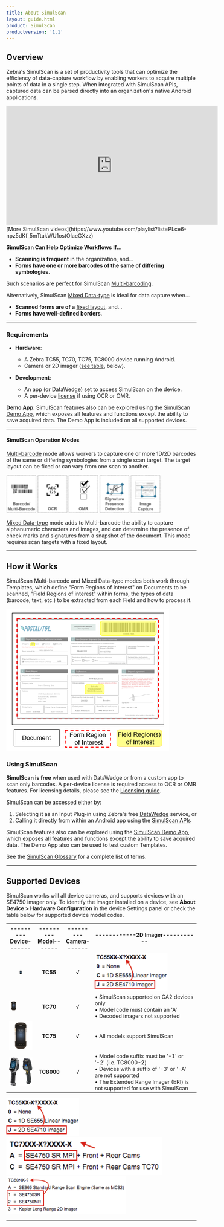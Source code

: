 ```yaml
---
title: About SimulScan
layout: guide.html
product: SimulScan
productversion: '1.1'
---
```


## Overview
Zebra's SimulScan is a set of productivity tools that can optimize the efficiency of data-capture workflow by enabling workers to acquire multiple points of data in a single step. When integrated with SimulScan APIs, captured data can be parsed directly into an organization's native Android applications. 

<iframe width="560" height="315" src="https://www.youtube.com/embed/t6tbOlcgPDk" frameborder="0" allowfullscreen></iframe>
[More SimulScan videos](https://www.youtube.com/playlist?list=PLce6-npz5dKf_5mTtakWU1ostOIaeGXzz)
<br>

**SimulScan Can Help Optimize Workflows If...** 

* **Scanning is frequent** in the organization, and...
* **Forms have one or more barcodes of the same of differing symbologies**.

Such scenarios are perfect for SimulScan [Multi-barcoding](../templatebuilder/#unstructuredtemplates).  

Alternatively, SimulScan [Mixed Data-type](../templatebuilder/#structuredtemplates) is ideal for data capture when...

* **Scanned forms are of a** [fixed layout](../glossary), and...
* **Forms have well-defined borders**.

-----

### Requirements
* **Hardware**:
  * A Zebra TC55, TC70, TC75, TC8000 device running Android.
  * Camera or 2D imager ([see table](#supporteddevices), below).


* **Development**:
  * An app (or [DataWedge](../../../../datawedge)) set to access SimulScan on the device.
  * A per-device [license](../license) if using OCR or OMR.


**Demo App**: SimulScan features also can be explored using the [SimulScan Demo App](../demo), which exposes all features and functions except the ability to save acquired data. The Demo App is included on all supported devices.  

-----

#### SimulScan Operation Modes  

<!-- <img style="height:100px" src="barcode-multibarcode.png"/> -->
[Multi-barcode](../templatebuilder/#unstructuredtemplates) mode allows workers to capture one or more 1D/2D barcodes of the same or differing symbologies from a single scan target. The target layout can be fixed or can vary from one scan to another. 
<br>

![img](mixed-data.png)
<br>

[Mixed Data-type](../templatebuilder/#structuredtemplates) mode adds to Multi-barcode the ability to capture alphanumeric characters and images, and can determine the presence of check marks and signatures from a snapshot of the document. This mode requires scan targets with a fixed layout.
<br>

-----

## How it Works
SimulScan Multi-barcode and Mixed Data-type modes both work through Templates, which define "Form Regions of interest" on Documents to be scanned, "Field Regions of interest" within forms, the types of data (barcode, text, etc.) to be extracted from each Field and how to process it. 

![img](regions_of_interest.png)
<br>

### Using SimulScan
**SimulScan is free** when used with DataWedge or from a custom app to scan only barcodes. A per-device license is required access to OCR or OMR features. For licensing details, please see the [Licensing guide](../license). 

SimulScan can be accessed either by: 

1. Selecting it as an Input Plug-in using Zebra's free [DataWedge](../../../../datawedge) service, or 
2. Calling it directly from within an Android app using the [SimulScan APIs](../../api)

SimulScan features also can be explored using the [SimulScan Demo App](../demo), which exposes all features and functions except the ability to save acquired data. The Demo App also can be used to test custom Templates.


See the [SimulScan Glossary](../glossary) for a complete list of terms. 

<!--
![img](regions_of_interest.png)

In addition, some Fields are designated as "Anchor Elements," which help SimulScan to identify a form and also set a reference for other Fields to compensate for changes in the orientation of the Document or the scanning device. 
-->

-----

## Supported Devices
SimulScan works will all device cameras, and supports devices with an SE4750 imager only. To identify the imager installed on a device, see **About Device > Hardware Configuration** in the device Settings panel or check the table below for supported device model codes.

<table cellspacing="0" cellpadding="0" class="table table-striped">
 <tbody><tr>
  <th width="15%" align="center" valign="middle" class="clsSyntaxHeadings">---------Device-------</th>
  <th width="15%" align="center" valign="middle" class="clsSyntaxHeadings">---------Model-------</th>
  <th width="15%" align="center" valign="middle" class="clsSyntaxHeadings">---------Camera-------</th>
  <th width="55%" align="center" valign="middle" class="clsSyntaxHeadings">------------2D Imager-----------</th>
 </tr>
 <tr>
  <td width="15%" align="center" valign="middle" class="clsSyntaxCells clsOddRow"><img id="tc55Pic" src="tc55.png" height="10px"></td>
  <td width="15%" align="center" valign="middle" class="clsSyntaxCells clsOddRow"><b>TC55</b></td>
  <td width="15%" align="center" valign="middle" class="clsSyntaxCells clsOddRow">√</td>
  <td width="55%" align="left" valign="middle" class="clsSyntaxCells clsOddRow"><img style="height:100px" src="TC55_models.png"/></td>
 </tr>
 <tr>
  <td width="15%" valign="middle" class="clsSyntaxCells clsOddRow"><img id="tc70Pic" src="tc70.png" height="25px"></td>
  <td width="15%" align="center" valign="middle" class="clsSyntaxCells clsOddRow"><b>TC70</b></td>
  <td width="15%" align="center" valign="middle" class="clsSyntaxCells clsOddRow">√</td>
  <td width="55%" align="left" valign="middle" class="clsSyntaxCells clsOddRow">• SimulScan supported on GA2 devices only<br>• Model code must contain an 'A'<br>• Decoded imagers not supported</td>
 </tr>
 <tr>
  <td width="15%" valign="middle" class="clsSyntaxCells clsOddRow"><img id="tc75Pic" src="tc75.png" height="75"></td>
  <td width="15%" align="center" valign="middle" class="clsSyntaxCells clsOddRow"><b>TC75</b></td>
  <td width="15%" align="center" valign="middle" class="clsSyntaxCells clsOddRow">√</td>
  <td width="55%" align="left" valign="middle" class="clsSyntaxCells clsOddRow">• All models support SimulScan</td>
 </tr>
 <tr>
  <td width="15%" valign="middle" class="clsSyntaxCells clsOddRow"><img id="tc8000Pic" src="tc8000.png" height="75"></td>
  <td width="15%" align="center" valign="middle" class="clsSyntaxCells clsOddRow"><b>TC8000</b></td>
  <td width="15%" align="center" valign="middle" class="clsSyntaxCells clsOddRow">√</td>
  <td width="55%" align="left" valign="middle" class="clsSyntaxCells clsOddRow">
• Model code suffix must be '-1' or '-2' (i.e. TC8000<b>-2</b>)<br>
• Devices with a suffix of '-3' or '-A' are not supported<br>
• The Extended Range Imager (ERI) is not supported for use with SimulScan</td>
 </tr>
 <tr>
</tbody></table>

<img style="height:100px" src="TC55_models.png"/>

<img style="height:100px" src="TC70_models.png"/>

<img style="height:100px" src="TC8000_models.png"/>


<!--
### Device Support Notes
If support issues arise, check the model code of the device in use. The following codes indicate devices that contain a scanner or imager that supports SimulScan.

**TC55** 

**TC70**

**TC75**

**TC8000**


### SimulScan Benefits

* **Decodes multiple barcodes** with a single scan, even those of differing symbologies
* **Automates text and numerical data entry** using optical character recognition (OCR)
* **Supports English, French, German, Spanish and Portuguese**
* **Reduces workflow exceptions** by using optical mark recognition (OMR) to detect the presence of checkmarks and signatures
* **Improves overall worker efficiency** and accuracy of input

**Simultaneously capture**: 

* **Barcodes** (single or multiple symbologies)
* **Text** (name and address, product names, etc.)
* **Numbers** (phone, invoice, tracking and stock numbers, etc.)
* **Images** (logos, ID photos, etc.)
* **Signatures** (captured as an image)
* **Checkboxes** (captured as yes/no)

#### SimulScan can be used through: 

* **[DataWedge](../../../../datawedge)**, which is covered in [SimulScan Setup](../setup) guide
* **A custom Android app**, which is covered in the [SimulScan API guide](../../api)
* **The [SimulScan Demo App](../demo)**, which exposes all features except the ability to save acquired data

#### Quick Start

SimulScan is activated simply by selecting it as an [Input Plug-in](../setup/#activatesimulscan) from within DataWedge, an app that comes with every Zebra device. Those already familiar with the Template-based operation of SimulScan can **get started immediately by skipping to the [SimulScan Setup guide](../setup/#accessthroughdatawedge)**. Otherwise, please read this page and the [Template intro](../setup/#intrototemplates) on the Setup guide before proceeding.  

-->

-----

<!--
Forms can include barcodes, multiple lines of text, phone numbers, images, signatures, even checkboxes, and SimulScan can capture them all simultaneously. Once acquired, data can be instantly used to populate business forms, be further processed according to simple or complex rules, or simply stored for later retrieval. Incorporating SimulScan into the workflow can increase process automation and worker proficiency, improve data accuracy and reduce process-cycle times.
-->

<!-- 
**Using a [Multi-barcode Template](../setup/#multibarcodemode)**, SimulScan can capture an unlimited number of barcodes from a single form. These barcodes can be of the same or differing symbologies and found on structured forms or those that might change from one scan to another. 

**With a [Mixed Data-type Template](../setup/#mixeddatamode)**, the tool can capture multiple data types (barcodes, alphanumeric characters and a signature, for example) from a single form, but its layout must always be the same (see Structured and Unstructured Targets in the [Template Builder Glossary](../templatebuilder/#glossary)). 
-->


<!--
<div class="content-large"><div class="jive-widget-formatted-body">
-->

<!-- commented our from orig. [DocumentBodyStart:46152d05-7ceb-43ba-ab72-2acee060ee0c] -->

<!-- 
<div class="jive-rendered-content"><table border="1" class="jiveBorder" jive-data-cell="{&quot;color&quot;:&quot;#3D3D3D&quot;,&quot;textAlign&quot;:&quot;center&quot;,&quot;padding&quot;:&quot;6&quot;,&quot;backgroundColor&quot;:&quot;transparent&quot;,&quot;fontFamily&quot;:&quot;Helvetica Neue,Helvetica,Arial,Lucida Grande,sans-serif&quot;,&quot;verticalAlign&quot;:&quot;baseline&quot;}" jive-data-header="
{&quot;color&quot;:&quot;#505050&quot;,&quot;backgroundColor&quot;:&quot;#FFFFFF&quot;,&quot;textAlign&quot;:&quot;center&quot;,&quot;padding&quot;:&quot;6&quot;,&quot;fontFamily&quot;:&quot;Helvetica Neue,Helvetica,Arial,Lucida Grande,sans-serif&quot;,&quot;verticalAlign&quot;:&quot;baseline&quot;}" style="border: 1px solid #c6c6c6; width: 100%;">

<thead>
<tr>
<th style="border:1px solid black;border: 1px solid #c6c6c6;width: 40%;vertical-align: middle;text-align: center;font-family: 'Helvetica Neue', Helvetica, Arial, 'Lucida Grande', sans-serif;padding: 6px;color: #505050;background-color: #ffffff;" valign="middle">
<h3><strong><br/></strong>
</h3>
<span style="color: #343434; font-family: proximanova, Arial, sans-serif;">Feature Support</span>
</th>

<th style="border:1px solid black;border: 1px solid #c6c6c6;width: 5%;vertical-align: middle;text-align: center;font-family: 'Helvetica Neue', Helvetica, Arial, 'Lucida Grande', sans-serif;padding: 6px;color: #505050;background-color: #ffffff;" valign="middle">
<h3><strong>
<span style="text-decoration: underline;"><a class="jive-link-external-small" href="https://www.zebra.com/us/en/products/mobile-computers/handheld/TC55.html" rel="nofollow">TC55</a></span><br/></strong></h3></th><th style="border:1px solid black;border: 1px solid #c6c6c6;width: 15%;vertical-align: middle;text-align: center;font-family: 'Helvetica Neue', Helvetica, Arial, 'Lucida Grande', sans-serif;padding: 6px;color: #505050;background-color: #ffffff;" valign="middle">
<h3>
<strong>
<span style="text-decoration: underline;"><a class="jive-link-external-small" href="https://www.zebra.com/us/en/products/mobile-computers/handheld/tc7x-touch-computer-series.html" rel="nofollow">TC70</a></span><a class="jive-link-external-small" href="https://www.zebra.com/content/dam/zebra_new_ia/en-us/solutions-verticals/product/Mobile_Computers/Hand-Held%20Computers/Symbol%20TC70%20Touch%20Computer/spec%20sheet/tc70-product-spec-sheet-en-us.pdf" rel="nofollow"><br/>
</a>
</strong>
</h3>
</th>

<th style="border:1px solid black;border: 1px solid #c6c6c6;width: 15%;vertical-align: middle;text-align: center;font-family: 'Helvetica Neue', Helvetica, Arial, 'Lucida Grande', sans-serif;padding: 6px;color: #505050;background-color: #ffffff;" valign="middle"><h3><strong><span style="text-decoration: underline;"><a class="jive-link-external-small" href="https://www.zebra.com/us/en/products/mobile-computers/handheld/tc7x-touch-computer-series.html" rel="nofollow">TC75</a></span><br/></strong></h3></th><th style="border:1px solid black;border: 1px solid #c6c6c6;width: 15%;vertical-align: middle;text-align: center;font-family: 'Helvetica Neue', Helvetica, Arial, 'Lucida Grande', sans-serif;padding: 6px;color: #505050;background-color: #ffffff;" valign="middle"><h3><span style="text-decoration: underline;"><strong><a class="jive-link-external-small" href="https://www.zebra.com/us/en/products/mobile-computers/handheld/tc8000.html" rel="nofollow">TC8000</a></strong></span></h3><p><span style="text-decoration: underline;">SE4750</span>
</p>
</th>
</tr>
</thead>
<tbody><tr><td style="border:1px solid black;border: 1px solid #c6c6c6;"></td><td style="border:1px solid black;border: 1px solid #c6c6c6;vertical-align: middle;text-align: center;padding: 0px;"><a href="https://www.zebra.com/content/zebra1/us/en/products/mobile-computers/handheld/TC55/jcr:content/mainpar/productoverview_4e72/productimage/image.adapt.full.png"><img alt="image.adapt.full.png" class="image-6 jive-image" height="153" src="https://www.zebra.com/content/zebra1/us/en/products/mobile-computers/handheld/TC55/jcr:content/mainpar/productoverview_4e72/productimage/image.adapt.full.png" style="height: 154px; width: 154.87px;" width="156"/></a></td><td style="border:1px solid black;border: 1px solid #c6c6c6;vertical-align: middle;text-align: center;padding: 0px;"><a href="https://www.zebra.com/content/zebra1/us/en/products/mobile-computers/handheld/tc7x-touch-computer-series/jcr:content/mainpar/productoverview_928a/productimage/image.adapt.full.png"><img alt="image.adapt.full.png" class="image-4 jive-image" height="167" src="https://www.zebra.com/content/zebra1/us/en/products/mobile-computers/handheld/tc7x-touch-computer-series/jcr:content/mainpar/productoverview_928a/productimage/image.adapt.full.png" style="height: 167px; width: 167.918px;" width="168"/></a></td><td style="border:1px solid black;border: 1px solid #c6c6c6;padding: 0px;vertical-align: middle;text-align: center;"><a href="https://www.zebra.com/content/zebra1/us/en/products/mobile-computers/handheld/tc7x-touch-computer-series/jcr:content/mainpar/productoverview_928a/productimage/image.adapt.full.png"><img alt="image.adapt.full.png" class="image-4 jive-image" height="167" src="https://www.zebra.com/content/zebra1/us/en/products/mobile-computers/handheld/tc7x-touch-computer-series/jcr:content/mainpar/productoverview_928a/productimage/image.adapt.full.png" style="text-align: center;" width="168"/></a></td><td style="border:1px solid black;border: 1px solid #c6c6c6;vertical-align: middle;text-align: center;padding: 0px;"><a href="https://www.zebra.com/content/zebra1/us/en/products/mobile-computers/handheld/tc8000/jcr:content/mainpar/productoverview_dea/productimage/image.adapt.full.png"><img alt="image.adapt.full.png" class="image-5 jive-image" height="198" src="https://www.zebra.com/content/zebra1/us/en/products/mobile-computers/handheld/tc8000/jcr:content/mainpar/productoverview_dea/productimage/image.adapt.full.png" style="height: 198px; width: 198px;" width="198"/></a></td></tr><tr style="height: 47px;"><td style="border:1px solid black;border: 1px solid #c6c6c6;vertical-align: middle;font-family: 'Helvetica Neue', Helvetica, Arial, 'Lucida Grande', sans-serif;background-color: transparent;padding: 6px;text-align: right;color: #3d3d3d;"><span style="font-size: 12pt;">
<em>Camera</em>
</span>
</td>
<td style="border:1px solid black;border: 1px solid #c6c6c6;vertical-align: middle;text-align: center;padding: 0px;font-family: 'Helvetica Neue', Helvetica, Arial, 'Lucida Grande', sans-serif;background-color: transparent;color: #3d3d3d;"><p><em><a href="https://developer.zebra.com/servlet/JiveServlet/showImage/73-4090-98674/yes.png"><img alt="yes.png" class="image-1 jive-image" height="22" src="https://developer.zebra.com/servlet/JiveServlet/downloadImage/73-4090-98674/23-22/yes.png" style="text-align: center;" width="23"/></a></em></p></td><td style="border:1px solid black;border: 1px solid #c6c6c6;vertical-align: middle;text-align: center;padding: 0px;font-family: 'Helvetica Neue', Helvetica, Arial, 'Lucida Grande', sans-serif;background-color: transparent;color: #3d3d3d;">
<em>
<a href="https://developer.zebra.com/servlet/JiveServlet/showImage/73-4090-98674/yes.png"><img alt="yes.png" class="image-1 jive-image" height="22" src="https://developer.zebra.com/servlet/JiveServlet/downloadImage/73-4090-98674/23-22/yes.png" style="text-align: right;" width="23"/>
</a>
</em>
</td>
<td style="border:1px solid black;border: 1px solid #c6c6c6;padding: 0px;vertical-align: middle;text-align: center;font-family: 'Helvetica Neue', Helvetica, Arial, 'Lucida Grande', sans-serif;background-color: transparent;color: #3d3d3d;">
<em>
<a href="https://developer.zebra.com/servlet/JiveServlet/showImage/73-4090-98674/yes.png">
<img alt="yes.png" class="image-1 jive-image" height="22" src="https://developer.zebra.com/servlet/JiveServlet/downloadImage/73-4090-98674/23-22/yes.png" style="text-align: right;" width="23"/>
</a>
</em>
</td>
<td style="border:1px solid black;border: 1px solid #c6c6c6;vertical-align: middle;text-align: center;padding: 0px;font-family: 'Helvetica Neue', Helvetica, Arial, 'Lucida Grande', sans-serif;background-color: transparent;color: #3d3d3d;">
<em>
<a href="https://developer.zebra.com/servlet/JiveServlet/showImage/73-4090-98674/yes.png">
<img alt="yes.png" class="image-1 jive-image" height="22" src="https://developer.zebra.com/servlet/JiveServlet/downloadImage/73-4090-98674/23-22/yes.png" style="text-align: right;" width="23"/>
</a>
</em>
</td>
</tr>
<tr style="height: 47px;"><td style="border:1px solid black;border: 1px solid #c6c6c6;vertical-align: middle;font-family: 'Helvetica Neue', Helvetica, Arial, 'Lucida Grande', sans-serif;background-color: transparent;padding: 6px;text-align: right;color: #3d3d3d;"><p><span style="font-size: 12pt;"><em>2D Imager</em>
</span>
</p>
</td>
<td style="border:1px solid black;border: 1px solid #c6c6c6;vertical-align: middle;text-align: center;padding: 0px;font-family: 'Helvetica Neue', Helvetica, Arial, 'Lucida Grande', sans-serif;background-color: transparent;color: #3d3d3d;">
<p>
<a href="https://developer.zebra.com/servlet/JiveServlet/showImage/73-4090-98674/yes.png">
<img alt="yes.png" class="image-1 jive-image" height="22" src="https://developer.zebra.com/servlet/JiveServlet/downloadImage/73-4090-98674/23-22/yes.png" style="" width="23"/>
</a>
</p>
</td>
<td style="border:1px solid black;border: 1px solid #c6c6c6;vertical-align: middle;text-align: center;padding: 0px;font-family: 'Helvetica Neue', Helvetica, Arial, 'Lucida Grande', sans-serif;background-color: transparent;color: #3d3d3d;">
<p>
<span style="font-size: 8pt;">&#160; </span><a href="https://developer.zebra.com/servlet/JiveServlet/showImage/73-4090-98675/no.png"><img alt="no.png" class="image-2 jive-image" height="23" src="https://developer.zebra.com/servlet/JiveServlet/downloadImage/73-4090-98675/24-23/no.png" style="width:24px; height: 23.4848px;" width="24"/>
</a>
</p>
</td>
<td style="border:1px solid black;border: 1px solid #c6c6c6;padding: 0px;vertical-align: middle;text-align: center;font-family: 'Helvetica Neue', Helvetica, Arial, 'Lucida Grande', sans-serif;background-color: transparent;color: #3d3d3d;"><p><a href="https://developer.zebra.com/servlet/JiveServlet/showImage/73-4090-98674/yes.png"><img alt="yes.png" class="image-1 jive-image" height="22" src="https://developer.zebra.com/servlet/JiveServlet/downloadImage/73-4090-98674/23-22/yes.png" style="text-align: right;" width="23"/></a></p></td><td style="border:1px solid black;border: 1px solid #c6c6c6;vertical-align: middle;text-align: center;padding: 0px;font-family: 'Helvetica Neue', Helvetica, Arial, 'Lucida Grande', sans-serif;background-color: transparent;color: #3d3d3d;">
<p>
<a href="https://developer.zebra.com/servlet/JiveServlet/showImage/73-4090-98674/yes.png"><img alt="yes.png" class="image-1 jive-image" height="22" src="https://developer.zebra.com/servlet/JiveServlet/downloadImage/73-4090-98674/23-22/yes.png" style="text-align: right;" width="23"/></a></p></td></tr></tbody></table></div>

-->
<!-- commented out of orig [DocumentBodyEnd:46152d05-7ceb-43ba-ab72-2acee060ee0c] -->
<!-- 
</div>
</div>
</div>
</div>
-->


